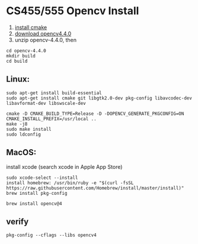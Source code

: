 # CS455/555 Opencv Install


  1. [install cmake](https://cgold.readthedocs.io/en/latest/first-step/installation.html)
  2. [download opencv4.4.0](https://sourceforge.net/projects/opencvlibrary/files/4.4.0/)
  3. unzip opencv-4.4.0, then
```
cd opencv-4.4.0
mkdir build 
cd build
```

## Linux:
```
sudo apt-get install build-essential
sudo apt-get install cmake git libgtk2.0-dev pkg-config libavcodec-dev libavformat-dev libswscale-dev
```

```
cmake -D CMAKE_BUILD_TYPE=Release -D -DOPENCV_GENERATE_PKGCONFIG=ON CMAKE_INSTALL_PREFIX=/usr/local ..
make -j8
sudo make install
sudo ldconfig
```
## MacOS:
install xcode (search xcode in Apple App Store)
```
sudo xcode-select --install
install homebrew: /usr/bin/ruby -e "$(curl -fsSL https://raw.githubusercontent.com/Homebrew/install/master/install)"
brew install pkg-config
```
```
brew install opencv@4
```

## verify
```
pkg-config --cflags --libs opencv4
```


